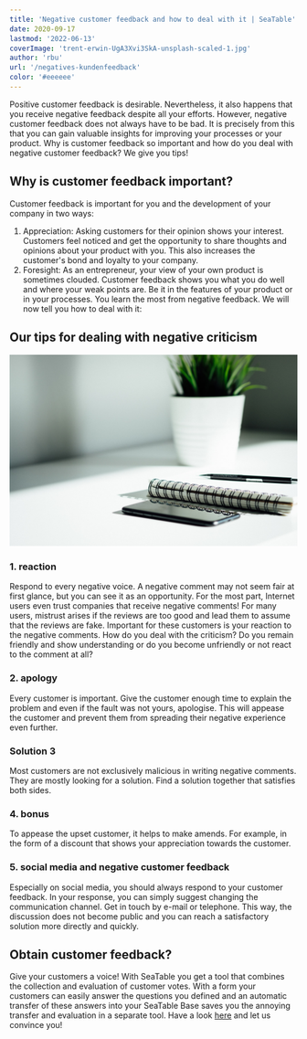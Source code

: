 ```yaml
---
title: 'Negative customer feedback and how to deal with it | SeaTable'
date: 2020-09-17
lastmod: '2022-06-13'
coverImage: 'trent-erwin-UgA3Xvi3SkA-unsplash-scaled-1.jpg'
author: 'rbu'
url: '/negatives-kundenfeedback'
color: '#eeeeee'
---
```


Positive customer feedback is desirable. Nevertheless, it also happens that you receive negative feedback despite all your efforts. However, negative customer feedback does not always have to be bad. It is precisely from this that you can gain valuable insights for improving your processes or your product. Why is customer feedback so important and how do you deal with negative customer feedback? We give you tips!

## Why is customer feedback important?

Customer feedback is important for you and the development of your company in two ways:

1. Appreciation: Asking customers for their opinion shows your interest. Customers feel noticed and get the opportunity to share thoughts and opinions about your product with you. This also increases the customer's bond and loyalty to your company.
2. Foresight: As an entrepreneur, your view of your own product is sometimes clouded. Customer feedback shows you what you do well and where your weak points are. Be it in the features of your product or in your processes. You learn the most from negative feedback. We will now tell you how to deal with it:

## Our tips for dealing with negative criticism

![Customer feedback](images/dose-media-bU6JyhSI6zo-unsplash-scaled-1.jpg)

### 1\. reaction

Respond to every negative voice. A negative comment may not seem fair at first glance, but you can see it as an opportunity. For the most part, Internet users even trust companies that receive negative comments! For many users, mistrust arises if the reviews are too good and lead them to assume that the reviews are fake. Important for these customers is your reaction to the negative comments. How do you deal with the criticism? Do you remain friendly and show understanding or do you become unfriendly or not react to the comment at all?

### 2\. apology

Every customer is important. Give the customer enough time to explain the problem and even if the fault was not yours, apologise. This will appease the customer and prevent them from spreading their negative experience even further.

### Solution 3

Most customers are not exclusively malicious in writing negative comments. They are mostly looking for a solution. Find a solution together that satisfies both sides.

### 4\. bonus

To appease the upset customer, it helps to make amends. For example, in the form of a discount that shows your appreciation towards the customer.

### 5\. social media and negative customer feedback

Especially on social media, you should always respond to your customer feedback. In your response, you can simply suggest changing the communication channel. Get in touch by e-mail or telephone. This way, the discussion does not become public and you can reach a satisfactory solution more directly and quickly.

## Obtain customer feedback?

Give your customers a voice! With SeaTable you get a tool that combines the collection and evaluation of customer votes. With a form your customers can easily answer the questions you defined and an automatic transfer of these answers into your SeaTable Base saves you the annoying transfer and evaluation in a separate tool. Have a look [here](https://seatable.io/en/kundenfeedback-mit-seatable/) and let us convince you!
